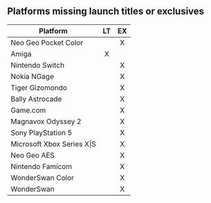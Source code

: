## Platforms missing launch titles or exclusives


| Platform                         | LT  | EX  |
|----------------------------------|:---:|:---:|
| Neo Geo Pocket Color             |     | X   |
| Amiga                            | X   |     |
| Nintendo Switch                  |     | X   |
| Nokia NGage                      |     | X   |
| Tiger Gizomondo                  |     | X   |
| Bally Astrocade                  |     | X   |
| Game.com                         |     | X   |
| Magnavox Odyssey 2               |     | X   |
| Sony PlayStation 5               |     | X   |
| Microsoft Xbox Series X&#124;S   |     | X   |
| Neo Geo AES                      |     | X   |
| Nintendo Famicom                 |     | X   |
| WonderSwan Color                 |     | X   |
| WonderSwan                       |     | X   |